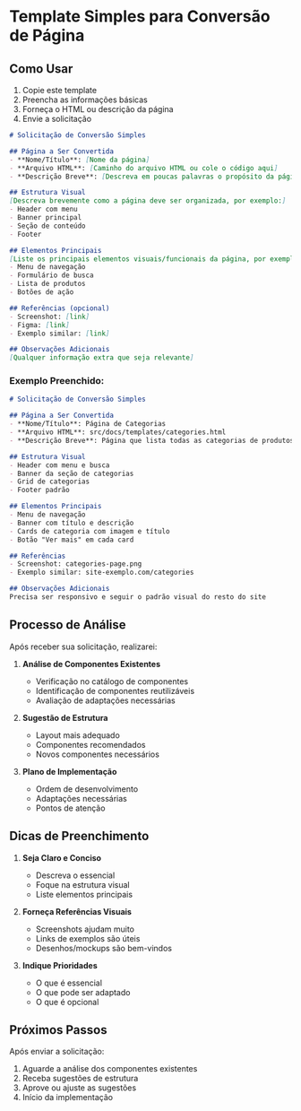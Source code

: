 # Template Simples para Conversão de Página

## Como Usar
1. Copie este template
2. Preencha as informações básicas
3. Forneça o HTML ou descrição da página
4. Envie a solicitação

```markdown
# Solicitação de Conversão Simples

## Página a Ser Convertida
- **Nome/Título**: [Nome da página]
- **Arquivo HTML**: [Caminho do arquivo HTML ou cole o código aqui]
- **Descrição Breve**: [Descreva em poucas palavras o propósito da página]

## Estrutura Visual
[Descreva brevemente como a página deve ser organizada, por exemplo:]
- Header com menu
- Banner principal
- Seção de conteúdo
- Footer

## Elementos Principais
[Liste os principais elementos visuais/funcionais da página, por exemplo:]
- Menu de navegação
- Formulário de busca
- Lista de produtos
- Botões de ação

## Referências (opcional)
- Screenshot: [link]
- Figma: [link]
- Exemplo similar: [link]

## Observações Adicionais
[Qualquer informação extra que seja relevante]
```

### Exemplo Preenchido:

```markdown
# Solicitação de Conversão Simples

## Página a Ser Convertida
- **Nome/Título**: Página de Categorias
- **Arquivo HTML**: src/docs/templates/categories.html
- **Descrição Breve**: Página que lista todas as categorias de produtos automotivos

## Estrutura Visual
- Header com menu e busca
- Banner da seção de categorias
- Grid de categorias
- Footer padrão

## Elementos Principais
- Menu de navegação
- Banner com título e descrição
- Cards de categoria com imagem e título
- Botão "Ver mais" em cada card

## Referências
- Screenshot: categories-page.png
- Exemplo similar: site-exemplo.com/categories

## Observações Adicionais
Precisa ser responsivo e seguir o padrão visual do resto do site
```

## Processo de Análise

Após receber sua solicitação, realizarei:

1. **Análise de Componentes Existentes**
   - Verificação no catálogo de componentes
   - Identificação de componentes reutilizáveis
   - Avaliação de adaptações necessárias

2. **Sugestão de Estrutura**
   - Layout mais adequado
   - Componentes recomendados
   - Novos componentes necessários

3. **Plano de Implementação**
   - Ordem de desenvolvimento
   - Adaptações necessárias
   - Pontos de atenção

## Dicas de Preenchimento

1. **Seja Claro e Conciso**
   - Descreva o essencial
   - Foque na estrutura visual
   - Liste elementos principais

2. **Forneça Referências Visuais**
   - Screenshots ajudam muito
   - Links de exemplos são úteis
   - Desenhos/mockups são bem-vindos

3. **Indique Prioridades**
   - O que é essencial
   - O que pode ser adaptado
   - O que é opcional

## Próximos Passos

Após enviar a solicitação:
1. Aguarde a análise dos componentes existentes
2. Receba sugestões de estrutura
3. Aprove ou ajuste as sugestões
4. Início da implementação
